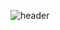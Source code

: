 ![header](https://capsule-render.vercel.app/api?type=wave&color=gradient&height=300&section=header&text=Ensup%20Choi&fontSize=90)
